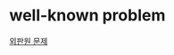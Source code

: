 # well-known problem
[외판원 문제](https://github.com/rbdus0715/algorithm/blob/main/boj/dynamic_programming/2098.cpp)
